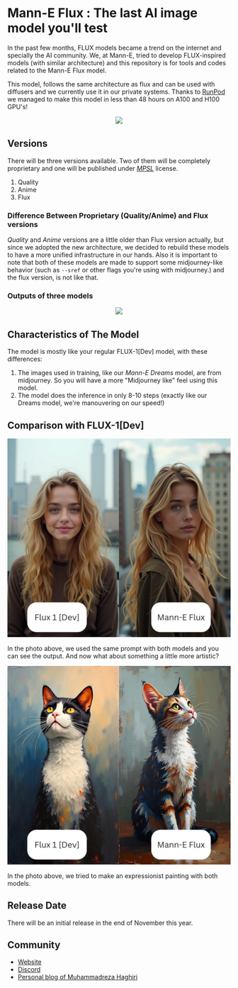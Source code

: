 # Mann-E Flux : The last AI image model you'll test

In the past few months, FLUX models became a trend on the internet and specially the AI community. We, at Mann-E, tried to develop FLUX-inspired models (with similar architecture) and this repository is for tools and codes related to the Mann-E Flux model. 

This model, follows the same architecture as flux and can be used with diffusers and we currently use it in our private systems. Thanks to [RunPod](https://runpod.io) we managed to make this model in less than 48 hours on A100 and H100 GPU's!

<p align="center">
    <img src="banner.png">
</p>

## Versions

There will be three versions available. Two of them will be completely proprietary and one will be published under _[MPSL](https://github.com/mann-e/mpsl)_ license.

1. Quality 
2. Anime 
3. Flux 

### Difference Between Proprietary (Quality/Anime) and Flux versions

_Quality_ and _Anime_ versions are a little older than Flux version actually, but since we adopted the new architecture, we decided to rebuild these models to have a more unified infrastructure in our hands. Also it is important to note that both of these models are made to support some midjourney-like behavior (such as `--sref` or other flags you're using with midjourney.) and the flux version, is not like that. 

### Outputs of three models

<p align="center">
    <img src="three.png">
</p>

## Characteristics of The Model

The model is mostly like your regular FLUX-1[Dev] model, with these differences: 

1. The images used in training, like our _Mann-E Dreams_ model, are from midjourney. So you will have a more "Midjourney like" feel using this model. 
2. The model does the inference in only 8-10 steps (exactly like our Dreams model, we're manouvering on our speed!)

## Comparison with FLUX-1[Dev]

![Analog photo](./compariosn-1.jpg)

In the photo above, we used the same prompt with both models and you can see the output. And now what about something a little more artistic? 

![Expressionism](./compariosn-2.jpg)

In the photo above, we tried to make an expressionist painting with both models. 

## Release Date 

There will be an initial release in the end of November this year. 

## Community 

* [Website](https://mann-e.com)
* [Discord](https://discord.gg/7UBd7J36B4)
* [Personal blog of Muhammadreza Haghiri](https://haghiri75.com/en)